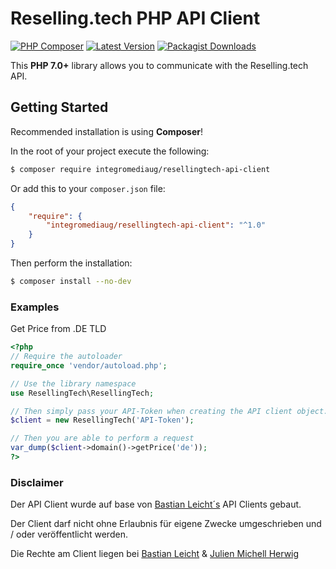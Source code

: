 Reselling.tech PHP API Client
=======================

[![PHP Composer](https://github.com/integromediaug/ResellingTECH-API-Client/actions/workflows/php.yml/badge.svg?branch=main)](https://github.com/ServerBlazeDE/ResellingTECH-API-Client/actions/workflows/php.yml)
[![Latest Version](https://img.shields.io/packagist/v/integromediaug/resellingtech-api-client?label=version)](https://packagist.org/packages/integromediaug/resellingtech-api-client/)
[![Packagist Downloads](https://img.shields.io/packagist/dm/integromediaug/resellingtech-api-client.svg?label=packagist%20downloads)](https://packagist.org/packages/integromediaug/resellingtech-api-client)


This **PHP 7.0+** library allows you to communicate with the Reselling.tech API.

## Getting Started

Recommended installation is using **Composer**!

In the root of your project execute the following:
```sh
$ composer require integromediaug/resellingtech-api-client
```
 
Or add this to your `composer.json` file:
```json 
{
    "require": {
        "integromediaug/resellingtech-api-client": "^1.0"
    }
}
```

Then perform the installation:
```sh
$ composer install --no-dev
```

### Examples

Get Price from .DE TLD
```php
<?php
// Require the autoloader
require_once 'vendor/autoload.php';

// Use the library namespace
use ResellingTech\ResellingTech;

// Then simply pass your API-Token when creating the API client object.
$client = new ResellingTech('API-Token');

// Then you are able to perform a request
var_dump($client->domain()->getPrice('de'));
?>
```


### Disclaimer

Der API Client wurde auf base von [Bastian Leicht´s](https://github.com/bastianleicht) API Clients gebaut.

Der Client darf nicht ohne Erlaubnis für eigene Zwecke umgeschrieben und / oder veröffentlicht werden.

Die Rechte am Client liegen bei [Bastian Leicht](https://github.com/bastianleicht) & [Julien Michell Herwig](https://github.com/CookieMC337)
